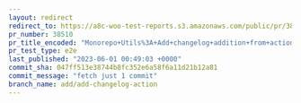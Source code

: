 ```yaml
---
layout: redirect
redirect_to: https://a8c-woo-test-reports.s3.amazonaws.com/public/pr/38510/e2e/index.html
pr_number: 38510
pr_title_encoded: "Monorepo+Utils%3A+Add+changelog+addition+from+actions"
pr_test_type: e2e
last_published: "2023-06-01 00:49:03 +0000"
commit_sha: 047ff513e38744b8fc352e6a58f6a11d21b12a81
commit_message: "fetch just 1 commit"
branch_name: add/add-changelog-action
---
```

